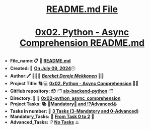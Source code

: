 <H1 align="center", height="1500"> <ins> README.md File </ins> </H1>
<H1 align="center"> <ins> 0x02. Python - Async Comprehension README.md</ins> </H1>

##

* **File_name:📋** 📖 [**README.md**](https://github.com/BekiHabesha/alx-backend-python/tree/master/0x02-python_async_comprehension/README.md)
* **Created: 📅** <ins>**On July 09, 2024**</ins>🕙
* **Author:🖊️** 👨🏻‍💻 [***Bereket Dereje Mekkonen***](https://intranet.alxswe.com/users/BereketDerejeMekkonen) 🧑‍💻
* **Project Title: 🔠**  💻 [**0x02. Python - Async Comprehension**](https://intranet.alxswe.com/projects/1231) 📝🔡
* **GitHub repository: 📦** 🗂 [**alx-backend-python**](https://github.com/BekiHabesha/alx-backend-python) 🗂
* **Directory: 💼** 📂 [**0x02-python_async_comprehension**](https://github.com/BekiHabesha/alx-backend-python/tree/master/0x02-python_async_comprehension)
* **Project Tasks: 📚** <ins>**💯Mandatory💯 and ⁉️Advanced♨️**</ins>
* **Tasks in number: 🔢** <ins>**3 Tasks (3-Mandatory and 0-Advanced)**</ins>
* **Mandatory_Tasks:** 💯 <ins>**From Task 0 to 2**</ins> 💯
* **Advanced_Tasks:** ⁉️ <ins>**No Tasks**</ins> ♨️

###
